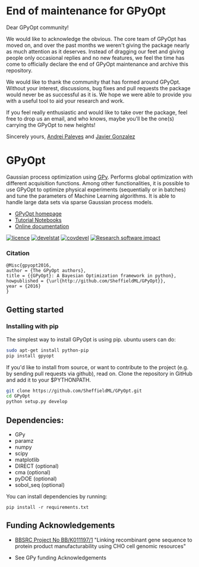  # End of maintenance for GPyOpt

Dear GPyOpt community!

We would like to acknowledge the obvious. The core team of GPyOpt has moved on, and over the past months we weren't giving the package nearly as much attention as it deserves. Instead of dragging our feet and giving people only occasional replies and no new features, we feel the time has come to officially declare the end of GPyOpt maintenance and archive this repository.

We would like to thank the community that has formed around GPyOpt. Without your interest, discussions, bug fixes and pull requests the package would never be as successful as it is. We hope we were able to provide you with a useful tool to aid your research and work.

If you feel really enthusiastic and would like to take over the package, feel free to drop us an email, and who knows, maybe you'll be the one(s) carrying the GPyOpt to new heights!

Sincerely yours,
[Andrei Paleyes](https://paleyes.info/) and [Javier Gonzalez](https://javiergonzalezh.github.io/)


# GPyOpt

Gaussian process optimization using [GPy](http://sheffieldml.github.io/GPy/). Performs global optimization with different acquisition functions. Among other functionalities, it is possible to use GPyOpt to optimize physical experiments (sequentially or in batches) and tune the parameters of Machine Learning algorithms. It is able to handle large data sets via sparse Gaussian process models.

* [GPyOpt homepage](http://sheffieldml.github.io/GPyOpt/)
* [Tutorial Notebooks](http://nbviewer.ipython.org/github/SheffieldML/GPyOpt/blob/master/manual/index.ipynb)
* [Online documentation](http://gpyopt.readthedocs.io/)

[![licence](https://img.shields.io/badge/licence-BSD-blue.svg)](http://opensource.org/licenses/BSD-3-Clause)  [![develstat](https://travis-ci.org/SheffieldML/GPyOpt.svg?branch=master)](https://travis-ci.org/SheffieldML/GPyOpt) [![covdevel](http://codecov.io/github/SheffieldML/GPyOpt/coverage.svg?branch=master)](http://codecov.io/github/SheffieldML/GPyOpt?branch=master) [![Research software impact](http://depsy.org/api/package/pypi/GPyOpt/badge.svg)](http://depsy.org/package/python/GPyOpt)

### Citation

```
@Misc{gpyopt2016,
author = {The GPyOpt authors},
title = {{GPyOpt}: A Bayesian Optimization framework in python},
howpublished = {\url{http://github.com/SheffieldML/GPyOpt}},
year = {2016}
}
```

## Getting started

### Installing with pip

The simplest way to install GPyOpt is using pip. ubuntu users can do:

```bash
sudo apt-get install python-pip
pip install gpyopt
```

If you'd like to install from source, or want to contribute to the project (e.g. by sending pull requests via github), read on. Clone the repository in GitHub and add it to your $PYTHONPATH.

```bash
git clone https://github.com/SheffieldML/GPyOpt.git
cd GPyOpt
python setup.py develop
```

## Dependencies:

  - GPy
  - paramz
  - numpy
  - scipy
  - matplotlib
  - DIRECT (optional)
  - cma (optional)
  - pyDOE (optional)
  - sobol_seq (optional)

You can install dependencies by running:
```
pip install -r requirements.txt
```


##  Funding Acknowledgements

* [BBSRC Project No BB/K011197/1](http://staffwww.dcs.shef.ac.uk/people/N.Lawrence/projects/recombinant/) "Linking recombinant gene sequence to protein product manufacturability using CHO cell genomic resources"

* See GPy funding Acknowledgements
